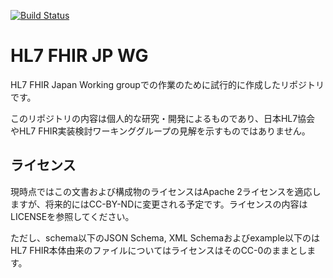 [![Build Status](https://travis-ci.org/skoba/HL7-FHIR-JP-WG.svg?branch=master)](https://travis-ci.org/skoba/HL7-FHIR-JP-WG)

# HL7 FHIR JP WG
HL7 FHIR Japan Working groupでの作業のために試行的に作成したリポジトリです。

このリポジトリの内容は個人的な研究・開発によるものであり、日本HL7協会
やHL7 FHIR実装検討ワーキンググループの見解を示すものではありません。

## ライセンス
現時点ではこの文書および構成物のライセンスはApache 2ライセンスを適応し
ますが、将来的にはCC-BY-NDに変更される予定です。ライセンスの内容は
LICENSEを参照してください。

ただし、schema以下のJSON Schema, XML Schemaおよびexample以下のはHL7 FHIR本体由来のファイルについてはライセンスはそのCC-0のままとします。
